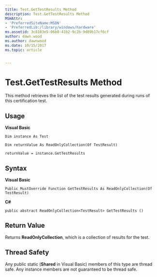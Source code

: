 ```yaml
---
title: Test.GetTestResults Method
description: Test.GetTestResults Method
MSHAttr:
- 'PreferredSiteName:MSDN'
- 'PreferredLib:/library/windows/hardware'
ms.assetid: 3c8183e5-06b0-41b2-9c2b-9d89b17cf6cf
author: dawn.wood
ms.author: dawnwood
ms.date: 10/15/2017
ms.topic: article


---
```


# Test.GetTestResults Method


This method retrieves the list of the test results generated during runs of this certification test.

## <span id="Usage"></span><span id="usage"></span><span id="USAGE"></span>Usage


**Visual Basic**

`Dim instance As Test`

`Dim returnValue As ReadOnlyCollection(Of TestResult)`

`returnValue = instance.GetTestResults`

## <span id="Syntax"></span><span id="syntax"></span><span id="SYNTAX"></span>Syntax


**Visual Basic**

`Public MustOverride Function GetTestResults As ReadOnlyCollection(Of TestResult)`

**C#**

`public abstract ReadOnlyCollection<TestResult> GetTestResults ()`

## <span id="Return_Value"></span><span id="return_value"></span><span id="RETURN_VALUE"></span>Return Value


Returns **ReadOnlyCollection**, which is a collection of results for the test.

## <span id="Thread_Safety"></span><span id="thread_safety"></span><span id="THREAD_SAFETY"></span>Thread Safety


Any public static (**Shared** in Visual Basic) members of this type are thread safe. Any instance members are not guaranteed to be thread safe.

 

 






